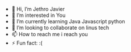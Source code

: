- 👋 Hi, I’m Jethro Javier
- 👀 I’m interested in You
- 🌱 I’m currently learning Java Javascript python 
- 💞️ I’m looking to collaborate on linus tech
- 📫 How to reach me i reach you
- ⚡ Fun fact: :(
